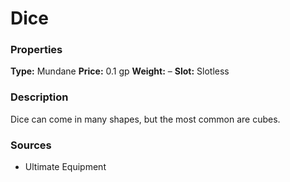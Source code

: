 ﻿---
Title: "Dice"
Type: "Mundane"
Price: "0.1 gp"
Weight: "–"
Slot: "Slotless"
Description: |
  "Dice can come in many shapes, but the most common are cubes."
Sources: "['Ultimate Equipment']"
---

# Dice

### Properties

**Type:** Mundane **Price:** 0.1 gp **Weight:** – **Slot:** Slotless

### Description

Dice can come in many shapes, but the most common are cubes.

### Sources

* Ultimate Equipment